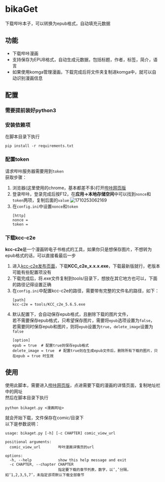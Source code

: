 # bikaGet
下载哔咔本子，可以转换为epub格式，自动填充元数据

## 功能
* 下载哔咔漫画
* 支持保存为EPUB格式，自动生成元数据，包括标题，作者，标签，简介，语言
* 如果使用komga管理漫画，下载完成后将文件夹复制进komga中，就可以自动识别漫画信息

## 配置
### 需要提前装好python3
### 安装依赖项
  在脚本目录下执行
  ```
  pip install -r requirements.txt
  ```
### 配置token
  请求哔咔服务器需要用到`token`  
  获取步骤：
  1. 浏览器(这里使用的chrome，基本都差不多)打开[哔咔网页版](https://manhuabika.com/)
  2. 登录哔咔，登录完成后按F12，在**应用->本地存储空间**中可以找到`nonce`和`token`两项，复制后面的`value`
  ![1710253062169](https://github.com/Electroenix/bikaGet/assets/62926073/a7ff3376-13ee-4687-93b5-5df33538290d)
  3. 在`config.ini`中设置`nonce`和`token`
     ```
     [http]
     nonce = 
     token = 
     ```
### 下载kcc-c2e
  **kcc-c2e**是一个漫画转电子书格式的工具，如果你只是想保存图片，不想转为epub格式的话，可以直接看最后一步
  1. 进入[kcc-c2e发布页面](https://github.com/ciromattia/kcc/releases)，下载**KCC_c2e_x.x.x.exe**，下载最新版就行，老版本可能有些配置项没有
  2. 下载完成后，将.exe文件复制到tools/目录下，想放在其它地方也可以，下面的路径记得设置正确
  3. 在`config.ini`中配置kcc-c2e的路径，需要带有完整的文件名的路径，如下：
     ```
     [path]
     kcc-c2e = tools/KCC_c2e_5.6.5.exe
     ```
  4. 默认配置下，会自动保存epub格式，且删除下载的图片文件，  
     若不需要保存epub格式，只希望保存图片，需要将`epub`选项设置为`false`，  
     若需要同时保存epub和图片，则将`epub`设置为`true`，`delete_image`设置为`false`
     ```
     [option]
     epub = true  # 配置true则保存epub格式
     delete_image = true  # 配置true则在生成epub文件后，删除所有下载的图片，只在epub = true 时生效
     ```

## 使用
使用此脚本，需要进入[哔咔网页版](https://manhuabika.com/)，点进需要下载的漫画的详情页面，复制地址栏中的网址  
然后在脚本目录下执行  
```
python bikaget.py <漫画网址>
```
就会开始下载，文件保存在comic/目录下  
以下是参数说明：
```
usage: bikaget.py [-h] [-c CHAPTER] comic_view_url

positional arguments:
  comic_view_url        哔咔漫画详情页的url

options:
  -h, --help            show this help message and exit
  -c CHAPTER, --chapter CHAPTER
                        指定要下载的章节列表，数字，以‘,’分隔，如‘1,2,3,5,7’，未指定该项默认下载全部章节
```
